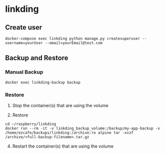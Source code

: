 # linkding

## Create user
```
docker-compose exec linkding python manage.py createsuperuser --username=yourUser --email=yourEmail@test.com
```

## Backup and Restore

### Manual Backup
<!-- https://github.com/offen/docker-volume-backup -->
```
docker exec linkding-backup backup
```

### Restore
1. Stop the container(s) that are using the volume

2. Restore
```
cd ~/raspberry/linkding
docker run --rm -it -v linkding_backup_volume:/backup/my-app-backup -v /home/ezcafe/backups/linkding:/archive:ro alpine tar -xvzf /archive/<full-backup-filename>.tar.gz
```

4. Restart the container(s) that are using the volume